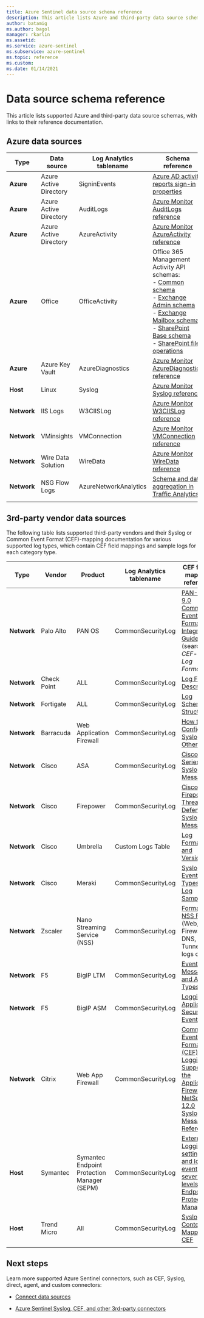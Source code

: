 ```yaml
---
title: Azure Sentinel data source schema reference
description: This article lists Azure and third-party data source schemas supported by Azure Sentinel, with links to their reference documentation.
author: batamig
ms.author: bagol
manager: rkarlin
ms.assetid: 
ms.service: azure-sentinel
ms.subservice: azure-sentinel
ms.topic: reference
ms.custom: 
ms.date: 01/14/2021
---
```


# Data source schema reference

This article lists supported Azure and third-party data source schemas, with links to their reference documentation.

## Azure data sources

| Type                             | Data source             | Log Analytics tablename | Schema reference |
| -------------------------------- | ---------------------- | ---------------------- | ---------------- |
| **Azure**                            | Azure Active Directory | SigninEvents           | [Azure AD activity reports sign-in properties](/graph/api/resources/signin#properties) |
| **Azure**                            | Azure Active Directory | AuditLogs              | [Azure Monitor AuditLogs reference](/azure/azure-monitor/reference/tables/auditlogs) |
| **Azure**                            | Azure Active Directory | AzureActivity          | [Azure Monitor AzureActivity reference](/azure/azure-monitor/reference/tables/azureactivity) |
| **Azure**                            | Office                 | OfficeActivity         | Office 365 Management Activity API schemas: <br>- [Common schema ](/office/office-365-management-api/office-365-management-activity-api-schema#common-schema)   <br>- [Exchange Admin schema ](/office/office-365-management-api/office-365-management-activity-api-schema#exchange-admin-schema) <br>- [Exchange Mailbox schema](/office/office-365-management-api/office-365-management-activity-api-schema#exchange-mailbox-schema)  <br>- [SharePoint Base schema](/office/office-365-management-api/office-365-management-activity-api-schema#sharepoint-base-schema)   <br>- [SharePoint file operations](/office/office-365-management-api/office-365-management-activity-api-schema#sharepoint-file-operations) |
| **Azure**                            | Azure Key Vault         | AzureDiagnostics       | [Azure Monitor AzureDiagnostics reference](/azure/azure-monitor/reference/tables/azurediagnostics) |
| **Host**                             | Linux                  | Syslog                 | [Azure Monitor Syslog reference](/azure/azure-monitor/reference/tables/syslog) |
| **Network**                          | IIS Logs               | W3CIISLog              | [Azure Monitor W3CIISLog reference](/azure/azure-monitor/reference/tables/w3ciislog) |
| **Network**                          | VMinsights             | VMConnection           | [Azure Monitor VMConnection reference](/azure/azure-monitor/reference/tables/vmconnection) |
| **Network**                          | Wire Data Solution     | WireData               | [Azure Monitor WireData reference](/azure/azure-monitor/reference/tables/wiredata) |
| **Network**                          | NSG Flow Logs          | AzureNetworkAnalytics  | [Schema and data aggregation in Traffic Analytics](/azure/network-watcher/traffic-analytics-schema) |
| | | | |

## 3rd-party vendor data sources

The following table lists supported third-party vendors and their Syslog or Common Event Format (CEF)-mapping documentation for various supported log types, which contain CEF field mappings and sample logs for each category type.

| Type |	Vendor |	Product	| Log Analytics tablename |	CEF field-mapping reference  |
| ----- | ----- | ----- | ----- |----- |
| **Network** |	Palo Alto	| PAN OS	| CommonSecurityLog |	[PAN-OS 9.0 Common Event Format Integration Guide](https://docs.paloaltonetworks.com/content/dam/techdocs/en_US/pdf/cef/pan-os-90-cef-configuration-guide.pdf) (search for *CEF- style Log Formats*) |
| **Network** |	Check Point	 |ALL	| CommonSecurityLog	| [Log Fields Description](https://supportcenter.checkpoint.com/supportcenter/portal?eventSubmit_doGoviewsolutiondetails=&solutionid=sk109795)       |
| **Network** |	Fortigate	| ALL	| CommonSecurityLog	| [Log Schema Structure](https://docs.fortinet.com/document/fortigate/6.2.3/fortios-log-message-reference/738142/log-schema-structure)         |
| **Network** |	Barracuda |	Web Application Firewall |	CommonSecurityLog	| [How to Configure Syslog and Other Logs](https://campus.barracuda.com/product/webapplicationfirewall/doc/4259935/how-to-configure-syslog-and-other-logs/)  |
| **Network** |	Cisco |	ASA	| CommonSecurityLog	| [Cisco ASA Series Syslog Messages](https://www.cisco.com/c/en/us/td/docs/security/asa/syslog/b_syslog/about.html)    |
| **Network** |	Cisco |	Firepower	| CommonSecurityLog	| [Cisco Firepower Threat Defense Syslog Messages](https://www.cisco.com/c/en/us/td/docs/security/firepower/Syslogs/b_fptd_syslog_guide.pdf)    |
| **Network** | Cisco	| Umbrella	| Custom Logs Table	 | [Log Formats and Versioning](https://docs.umbrella.com/deployment-umbrella/docs/log-formats-and-versioning)   |
| **Network**	| Cisco	| Meraki	| CommonSecurityLog |	[Syslog Event Types and Log Samples](https://documentation.meraki.com/zGeneral_Administration/Monitoring_and_Reporting/Syslog_Event_Types_and_Log_Samples)    |
| **Network**	| Zscaler |	Nano Streaming Service (NSS)|	CommonSecurityLog |	[Formatting NSS Feeds](https://help.zscaler.com/zia/documentation-knowledgebase/analytics/nss/nss-feeds/formatting-nss-feeds) (Web, Firewall, DNS, and Tunnel logs only) |
| **Network**	|F5	| BigIP LTM|	CommonSecurityLog|	[Event Messages and Attack Types](https://techdocs.f5.com/kb/en-us/products/big-ip_ltm/manuals/product/bigip-external-monitoring-implementations-13-0-0/15.html)  |
| **Network** |	F5	| BigIP ASM|	CommonSecurityLog|	[Logging Application Security Events](https://techdocs.f5.com/kb/en-us/products/big-ip_asm/manuals/product/asm-implementations-13-1-0/14.html)                                                           |
| **Network** |	Citrix	|Web App Firewall	| CommonSecurityLog|	[Common Event Format (CEF) Logging Support in the Application Firewall](https://support.citrix.com/article/CTX136146) <br>  [NetScaler 12.0 Syslog Message Reference](https://developer-docs.citrix.com/projects/netscaler-syslog-message-reference/en/12.0/)   |
|**Host** |Symantec | Symantec Endpoint Protection Manager (SEPM) | CommonSecurityLog|[External Logging settings and log event severity levels for Endpoint Protection Manager](https://support.symantec.com/us/en/article.tech171741.html)|
|**Host** |Trend Micro |All |CommonSecurityLog | [Syslog Content Mapping - CEF](https://docs.trendmicro.com/en-us/enterprise/control-manager-70/appendices/syslog-mapping-cef.aspx) |
| | | | | |

## Next steps

Learn more supported Azure Sentinel connectors, such as CEF, Syslog, direct, agent, and custom connectors:

- [Connect data sources](connect-data-sources.md)

- [Azure Sentinel Syslog, CEF, and other 3rd-party connectors](https://techcommunity.microsoft.com/t5/azure-sentinel/azure-sentinel-syslog-cef-and-other-3rd-party-connectors-grand/ba-p/803891)